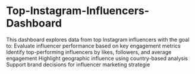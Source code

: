 # Top-Instagram-Influencers-Dashboard
This dashboard explores data from top Instagram influencers with the goal to:  Evaluate influencer performance based on key engagement metrics  Identify top-performing influencers by likes, followers, and average engagement  Highlight geographic influence using country-based analysis  Support brand decisions for influencer marketing strategie
